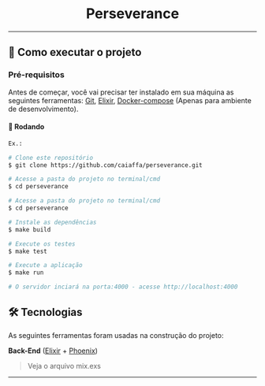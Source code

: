 <div align="center">
    <h1>Perseverance</h1>
</div>


---

## 🚀 Como executar o projeto

### Pré-requisitos

Antes de começar, você vai precisar ter instalado em sua máquina as seguintes ferramentas:
[Git](https://git-scm.com), [Elixir](https://elixir-lang.org/), [Docker-compose](https://docs.docker.com/compose/install) (Apenas para ambiente de desenvolvimento).

#### 🎲 Rodando

```bash
Ex.:

# Clone este repositório
$ git clone https://github.com/caiaffa/perseverance.git

# Acesse a pasta do projeto no terminal/cmd
$ cd perseverance

# Acesse a pasta do projeto no terminal/cmd
$ cd perseverance

# Instale as dependências
$ make build

# Execute os testes
$ make test

# Execute a aplicação
$ make run

# O servidor inciará na porta:4000 - acesse http://localhost:4000
```

## 🛠 Tecnologias

As seguintes ferramentas foram usadas na construção do projeto:

**Back-End**  ([Elixir](https://elixir-lang.org/)  +  [Phoenix](https://www.phoenixframework.org))

> Veja o arquivo mix.exs

---
